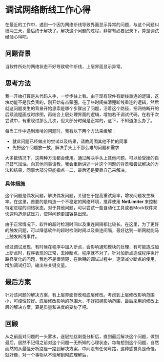 
# 调试网络断线工作心得 #

在最近的工作中，遇到一个因为网络断线导致界面显示异常的问题，与这个问题纠缠两三天，最后终于解决了。解决这个问题的过程，非常有必要记录下，算是调试经验心得吧。

## 问题背景 ##

当软件所处的网络状态不好导致软件断线，上层界面显示异常。

## 思考方法 ##

我一开始打算是从代码入手，一步步往上看。由于现有软件有断线重连的逻辑，这块功能不是我负责的，刚开始有点蒙圈，花了些时间搞清楚断线重连的逻辑，然后就这问题发生的背景开始思索是哪个步骤出了问题，沿着这个路径，把网络断开的后续流程画成时序图，再结合上层处理界面的逻辑，增加若干调试代码，在若干次尝试中，有重现过那么几次，但大部分时候是正常的，这下，不知道怎么办了。

每当工作中遇到难啃的问题时，我有以下两个方法来缓解：
* 就此问题已经做出的尝试以及结果，请教周围其他不忙的同事
* 先把这个问题放一放，解决手头上不那么难的问题和需求

大多数情况下，这两种方法都会使用。通过解决手头上其他问题，可以给受挫的自己鼓气加油。向其他同事请教，我会重新讲述一片这个问题的背景和尝试解决的方法和结果，同事大部分只能指点一二，最后还是要靠自己来解决。

### 具体措施 ###

这个问题是偶发问题，解决偶发问题，关键在于提高重试频率，增发问题发生概率。在这里，首要的是构造一个不稳定的网络环境，推荐使用 **NetLimiter** 来控制特定进程的网络状态。对于其他问题，可以尝试一些自动化工具或者Mock软件来快速构造测试压力，使得问题更加容易出现。

由于正常情况下，软件的超时检测时间以及重连间隔都比较长。在这里，为了更好的触发问题，可以降低软件的超时检测时间以及重连间隔，最好达到一断网就能马上触发断线事件。

经过调试发现，有时候在程序中加入断点，会影响通知模块的处理，有可能造成加上断点时，程序表现的正常，去掉断点，程序就不对了。针对加断点造成程序执行路径变化的问题，我也不是很清楚，在后期的调试过程中，逐渐减少断点的使用，增加调试打印，输出些关键变量。

## 最后方案 ##

针对该问题的解决方案，有上层界面修改和底层修改。考虑到上层修改影响范围小，可控性较好。底层修改影响的范围大，不好把握影响范围，最后采用的修改上层的解决方案，算是质量和进度的妥协了吧。

## 回顾 ##

从之前面对问题的一头雾水，逐层抽丝剥茧分析后，直到最后解决这个问题，做到最后，居然不记得之前对这个问题一无所知的心理状态，每每想到这个问题，自然而然的从最佳分析路径一路到解决方案，中间没有任何弯路，这种感觉真是奇怪。就好像，对一个事物从不理解到彻底理解后，











